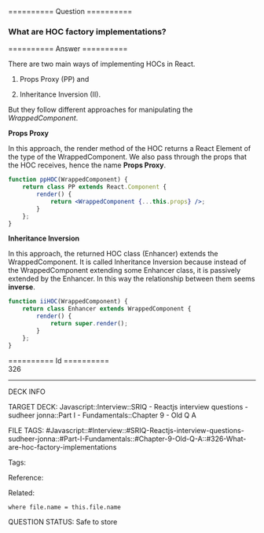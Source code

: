 ========== Question ==========  

### What are HOC factory implementations?  

========== Answer ==========  

There are two main ways of implementing HOCs in React.

1.  Props Proxy (PP) and

2.  Inheritance Inversion (II).

But they follow different approaches for manipulating the _WrappedComponent_.

**Props Proxy**

In this approach, the render method of the HOC returns a React Element of the type of the WrappedComponent. We also pass through the props that the HOC receives, hence the name **Props Proxy**.

```jsx
function ppHOC(WrappedComponent) {
    return class PP extends React.Component {
        render() {
            return <WrappedComponent {...this.props} />;
        }
    };
}
```

**Inheritance Inversion**

In this approach, the returned HOC class (Enhancer) extends the WrappedComponent. It is called Inheritance Inversion because instead of the WrappedComponent extending some Enhancer class, it is passively extended by the Enhancer. In this way the relationship between them seems **inverse**.

```jsx
function iiHOC(WrappedComponent) {
    return class Enhancer extends WrappedComponent {
        render() {
            return super.render();
        }
    };
}
```

========== Id ==========  
326

---

DECK INFO

TARGET DECK: Javascript::Interview::SRIQ - Reactjs interview questions - sudheer jonna::Part I - Fundamentals::Chapter 9 - Old Q A

FILE TAGS: #Javascript::#Interview::#SRIQ-Reactjs-interview-questions-sudheer-jonna::#Part-I-Fundamentals::#Chapter-9-Old-Q-A::#326-What-are-hoc-factory-implementations

Tags:

Reference:

Related:

```dataview
where file.name = this.file.name
```
QUESTION STATUS: Safe to store
